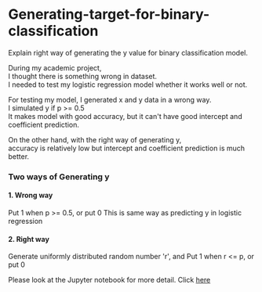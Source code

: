 # Generating-target-for-binary-classification
Explain right way of generating the y value for binary classification model.

During my academic project,<br>
I thought there is something wrong in dataset.<br>
I needed to test my logistic regression model whether it works well or not.<br>

For testing my model, I generated x and y data in a wrong way.<br>
I simulated y if p >= 0.5<br>
It makes model with good accuracy, but it can't have good intercept and coefficient prediction.<br>

On the other hand, with the right way of generating y,<br>
accuracy is relatively low but intercept and coefficient prediction is much better.

### Two ways of Generating y
#### 1. Wrong way
Put 1 when p >= 0.5, or put 0
This is same way as predicting y in logistic regression

#### 2. Right way
Generate uniformly distributed random number 'r',
and Put 1 when r <= p, or put 0

Please look at the Jupyter notebook for more detail. Click <a href='https://github.com/texasroh/Generating-target-for-binary-classification/blob/master/create%20simulation%20data%20for%20binary%20classification.ipynb'>here</a>

